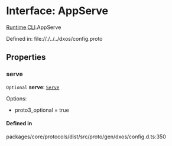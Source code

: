 # Interface: AppServe

[Runtime](../modules/dxos_config.defs.Runtime.md).[CLI](../modules/dxos_config.defs.Runtime.CLI.md).AppServe

Defined in:
  file://./../../dxos/config.proto

## Properties

### serve

 `Optional` **serve**: [`Serve`](dxos_config.defs.Runtime.CLI.AppServe.Serve.md)

Options:
  - proto3_optional = true

#### Defined in

packages/core/protocols/dist/src/proto/gen/dxos/config.d.ts:350
